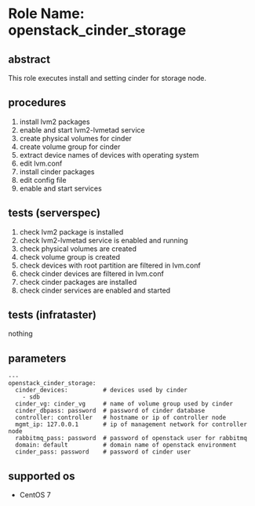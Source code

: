 # Role Name: openstack_cinder_storage

## abstract
This role executes install and setting cinder for storage node.

## procedures
1. install lvm2 packages
2. enable and start lvm2-lvmetad service
3. create physical volumes for cinder
4. create volume group for cinder
5. extract device names of devices with operating system
6. edit lvm.conf
7. install cinder packages
8. edit config file
9. enable and start services

## tests (serverspec)
1. check lvm2 package is installed
2. check lvm2-lvmetad service is enabled and running
3. check physical volumes are created
4. check volume group is created
5. check devices with root partition are filtered in lvm.conf
6. check cinder devices are filtered in lvm.conf
7. check cinder packages are installed
8. check cinder services are enabled and started

## tests (infrataster)
nothing

## parameters
```
---
openstack_cinder_storage:
  cinder_devices:          # devices used by cinder
    - sdb
  cinder_vg: cinder_vg     # name of volume group used by cinder
  cinder_dbpass: password  # password of cinder database 
  controller: controller   # hostname or ip of controller node
  mgmt_ip: 127.0.0.1       # ip of management network for controller node
  rabbitmq_pass: password  # password of openstack user for rabbitmq
  domain: default          # domain name of openstack environment
  cinder_pass: password    # password of cinder user 
```

## supported os
* CentOS 7
